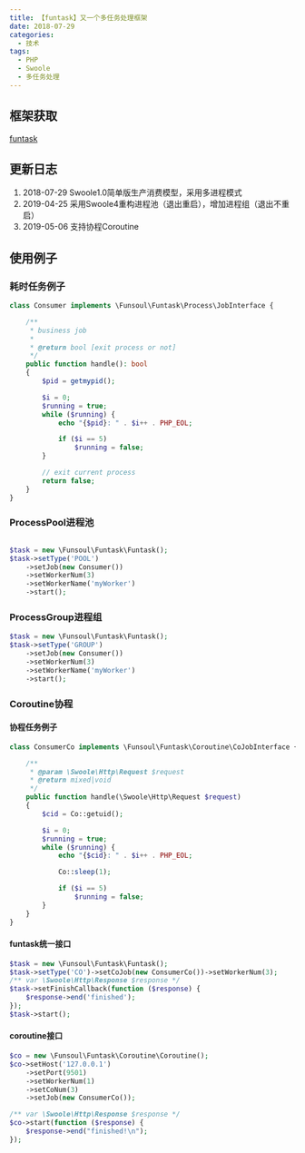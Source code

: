 ```yaml
---
title: 【funtask】又一个多任务处理框架
date: 2018-07-29
categories:
  - 技术
tags: 
  - PHP 
  - Swoole
  - 多任务处理
---
```


## 框架获取

[funtask](https://github.com/funsoul/funtask "funtask")

## 更新日志

1. 2018-07-29 Swoole1.0简单版生产消费模型，采用多进程模式
2. 2019-04-25 采用Swoole4重构进程池（退出重启），增加进程组（退出不重启）
3. 2019-05-06 支持协程Coroutine

## 使用例子

### 耗时任务例子

```php
class Consumer implements \Funsoul\Funtask\Process\JobInterface {

    /**
     * business job
     *
     * @return bool [exit process or not]
     */
    public function handle(): bool
    {
        $pid = getmypid();

        $i = 0;
        $running = true;
        while ($running) {
            echo "{$pid}: " . $i++ . PHP_EOL;

            if ($i == 5)
                $running = false;
        }

        // exit current process
        return false;
    }
}
```

### ProcessPool进程池

```php

$task = new \Funsoul\Funtask\Funtask();
$task->setType('POOL')
    ->setJob(new Consumer())
    ->setWorkerNum(3)
    ->setWorkerName('myWorker')
    ->start();
```

### ProcessGroup进程组

```php
$task = new \Funsoul\Funtask\Funtask();
$task->setType('GROUP')
    ->setJob(new Consumer())
    ->setWorkerNum(3)
    ->setWorkerName('myWorker')
    ->start();
```

### Coroutine协程

#### 协程任务例子

```php
class ConsumerCo implements \Funsoul\Funtask\Coroutine\CoJobInterface {

    /**
     * @param \Swoole\Http\Request $request
     * @return mixed|void
     */
    public function handle(\Swoole\Http\Request $request)
    {
        $cid = Co::getuid();

        $i = 0;
        $running = true;
        while ($running) {
            echo "{$cid}: " . $i++ . PHP_EOL;

            Co::sleep(1);

            if ($i == 5)
                $running = false;
        }
    }
}
```

#### funtask统一接口

```php
$task = new \Funsoul\Funtask\Funtask();
$task->setType('CO')->setCoJob(new ConsumerCo())->setWorkerNum(3);
/** var \Swoole\Http\Response $response */
$task->setFinishCallback(function ($response) {
	$response->end('finished');
});
$task->start();
```

#### coroutine接口

```php
$co = new \Funsoul\Funtask\Coroutine\Coroutine();
$co->setHost('127.0.0.1')
    ->setPort(9501)
    ->setWorkerNum(1)
    ->setCoNum(3)
    ->setJob(new ConsumerCo());

/** var \Swoole\Http\Response $response */
$co->start(function ($response) {
	$response->end("finished!\n");
});
```